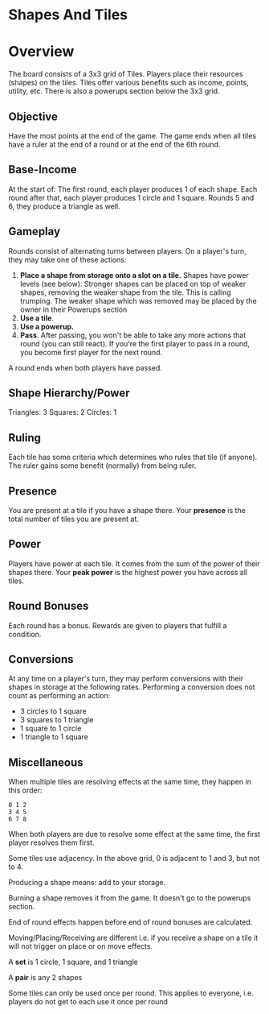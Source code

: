 # Shapes And Tiles

# Overview
The board consists of a 3x3 grid of Tiles. Players place their resources (shapes) on the tiles. Tiles offer various benefits such as income, points, utility, etc. There is also a powerups section below the 3x3 grid.

## Objective
Have the most points at the end of the game. The game ends when all tiles have a ruler at the end of a round or at the end of the 6th round.

## Base-Income
At the start of:
The first round, each player produces 1 of each shape.
Each round after that, each player produces 1 circle and 1 square.
Rounds 5 and 6, they produce a triangle as well.

## Gameplay

Rounds consist of alternating turns between players. On a player's turn, they may take one of these actions:

1. **Place a shape from storage onto a slot on a tile.** Shapes have power levels (see below). Stronger shapes can be placed on top of weaker shapes, removing the weaker shape from the tile. This is calling trumping. The weaker shape which was removed may be placed by the owner in their Powerups section
2. **Use a tile**.
3. **Use a powerup.**
4. **Pass**. After passing, you won't be able to take any more actions that round (you can still react). If you're the first player to pass in a round, you become first player for the next round.

A round ends when both players have passed. 

## Shape Hierarchy/Power

Triangles: 3
Squares: 2
Circles: 1

## Ruling
Each tile has some criteria which determines who rules that tile (if anyone). The ruler gains some benefit (normally) from being ruler. 

## Presence
You are present at a tile if you have a shape there. Your **presence** is the total number of tiles you are present at.

## Power
Players have power at each tile. It comes from the sum of the power of their shapes there. Your **peak power** is the highest power you have across all tiles.

## Round Bonuses
Each round has a bonus. Rewards are given to players that fulfill a condition.

## Conversions
At any time on a player's turn, they may perform conversions with their shapes in storage at the following rates. Performing a conversion does not count as performing an action:

- 3 circles to 1 square
- 3 squares to 1 triangle
- 1 square to 1 circle
- 1 triangle to 1 square

## Miscellaneous

When multiple tiles are resolving effects at the same time, they happen in this order:

```
0 1 2 
3 4 5 
6 7 8
```

When both players are due to resolve some effect at the same time, the first player resolves them first. 

Some tiles use adjacency. In the above grid, 0 is adjacent to 1 and 3, but not to 4. 

Producing a shape means: add to your storage.

Burning a shape removes it from the game. It doesn't go to the powerups section.

End of round effects happen before end of round bonuses are calculated.

Moving/Placing/Receiving are different i.e. if you receive a shape on a tile it will not trigger on place or on move effects.

A **set** is 1 circle, 1 square, and 1 triangle

A **pair** is any 2 shapes

Some tiles can only be used once per round. This applies to everyone, i.e. players do not get to each use it once per round